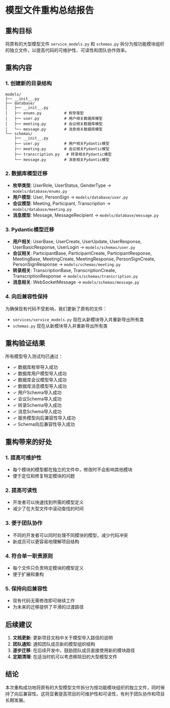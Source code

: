 # 模型文件重构总结报告

## 重构目标
将原有的大型模型文件 `service_models.py` 和 `schemas.py` 拆分为按功能模块组织的独立文件，以提高代码的可维护性、可读性和团队协作效率。

## 重构内容

### 1. 创建新的目录结构
```
models/
├── __init__.py
├── database/
│   ├── __init__.py
│   ├── enums.py          # 枚举类型
│   ├── user.py           # 用户相关数据库模型
│   ├── meeting.py        # 会议相关数据库模型
│   └── message.py        # 消息相关数据库模型
└── schemas/
    ├── __init__.py
    ├── user.py           # 用户相关Pydantic模型
    ├── meeting.py        # 会议相关Pydantic模型
    ├── transcription.py   # 转录相关Pydantic模型
    └── message.py        # 消息相关Pydantic模型
```

### 2. 数据库模型迁移
- **枚举类型**: UserRole, UserStatus, GenderType → `models/database/enums.py`
- **用户模型**: User, PersonSign → `models/database/user.py`
- **会议模型**: Meeting, Participant, Transcription → `models/database/meeting.py`
- **消息模型**: Message, MessageRecipient → `models/database/message.py`

### 3. Pydantic模型迁移
- **用户相关**: UserBase, UserCreate, UserUpdate, UserResponse, UserBasicResponse, UserLogin → `models/schemas/user.py`
- **会议相关**: ParticipantBase, ParticipantCreate, ParticipantResponse, MeetingBase, MeetingCreate, MeetingResponse, PersonSignCreate, PersonSignResponse → `models/schemas/meeting.py`
- **转录相关**: TranscriptionBase, TranscriptionCreate, TranscriptionResponse → `models/schemas/transcription.py`
- **消息相关**: WebSocketMessage → `models/schemas/message.py`

### 4. 向后兼容性保持
为确保现有代码不受影响，我们更新了原有的文件：
- `services/service_models.py` 现在从新模块导入并重新导出所有类
- `schemas.py` 现在从新模块导入并重新导出所有类

## 重构验证结果
所有模型导入测试均已通过：
- ✓ 数据库枚举导入成功
- ✓ 数据库用户模型导入成功
- ✓ 数据库会议模型导入成功
- ✓ 数据库消息模型导入成功
- ✓ 用户Schema导入成功
- ✓ 会议Schema导入成功
- ✓ 转录Schema导入成功
- ✓ 消息Schema导入成功
- ✓ 服务模型向后兼容性导入成功
- ✓ Schema向后兼容性导入成功

## 重构带来的好处

### 1. 提高可维护性
- 每个模块的模型都在独立的文件中，修改时不会影响其他模块
- 便于定位和修复特定模块的问题

### 2. 提高可读性
- 开发者可以快速找到所需的模型定义
- 减少了在大型文件中滚动查找的时间

### 3. 便于团队协作
- 不同的开发者可以同时处理不同模块的模型，减少代码冲突
- 新成员可以更容易地理解项目结构

### 4. 符合单一职责原则
- 每个文件只负责特定模块的模型定义
- 便于扩展和重构

### 5. 保持向后兼容性
- 现有代码无需修改即可继续工作
- 为未来的迁移提供了平滑的过渡路径

## 后续建议

1. **文档更新**: 更新项目文档中关于模型导入路径的说明
2. **团队通知**: 通知团队成员新的模型组织结构
3. **逐步迁移**: 在后续开发中，鼓励团队成员直接使用新的模块路径
4. **定期清理**: 在适当时机可以考虑移除旧的大型模型文件

## 结论
本次重构成功地将原有的大型模型文件拆分为按功能模块组织的独立文件，同时保持了向后兼容性。这将显著提高项目的可维护性和可读性，有利于团队协作和项目长期发展。